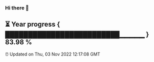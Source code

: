 ### Hi there 👋
⏳ Year progress { █████████████████████████▁▁▁▁▁ } 83.98 %
---
⏰ Updated on Thu, 03 Nov 2022 12:17:08 GMT

